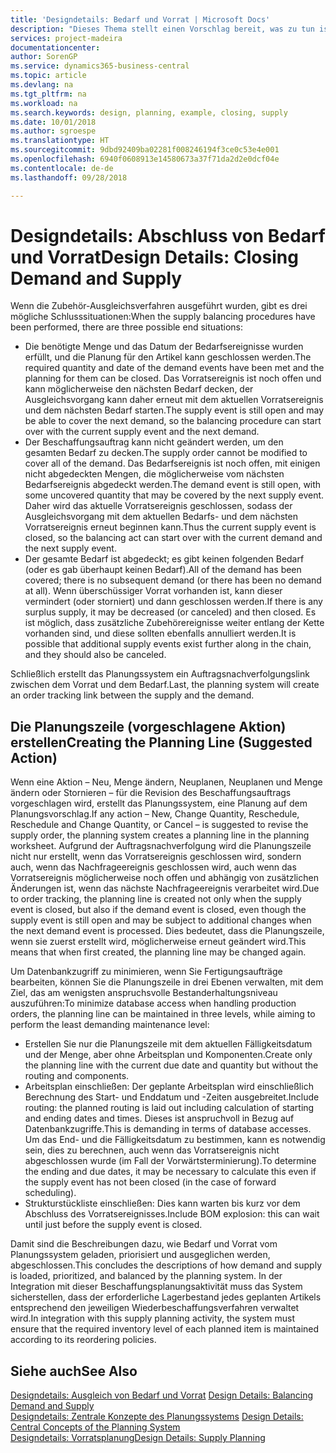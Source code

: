 ```yaml
---
title: 'Designdetails: Bedarf und Vorrat | Microsoft Docs'
description: "Dieses Thema stellt einen Vorschlag bereit, was zu tun ist, nachdem Sie das Zubehör-Ausgleichsverfahren ausgeführt haben."
services: project-madeira
documentationcenter: 
author: SorenGP
ms.service: dynamics365-business-central
ms.topic: article
ms.devlang: na
ms.tgt_pltfrm: na
ms.workload: na
ms.search.keywords: design, planning, example, closing, supply
ms.date: 10/01/2018
ms.author: sgroespe
ms.translationtype: HT
ms.sourcegitcommit: 9dbd92409ba02281f008246194f3ce0c53e4e001
ms.openlocfilehash: 6940f0608913e14580673a37f71da2d2e0dcf04e
ms.contentlocale: de-de
ms.lasthandoff: 09/28/2018

---
```

# <a name="design-details-closing-demand-and-supply"></a><span data-ttu-id="f57b7-103">Designdetails: Abschluss von Bedarf und Vorrat</span><span class="sxs-lookup"><span data-stu-id="f57b7-103">Design Details: Closing Demand and Supply</span></span>
<span data-ttu-id="f57b7-104">Wenn die Zubehör-Ausgleichsverfahren ausgeführt wurden, gibt es drei mögliche Schlusssituationen:</span><span class="sxs-lookup"><span data-stu-id="f57b7-104">When the supply balancing procedures have been performed, there are three possible end situations:</span></span>  
  
* <span data-ttu-id="f57b7-105">Die benötigte Menge und das Datum der Bedarfsereignisse wurden erfüllt, und die Planung für den Artikel kann geschlossen werden.</span><span class="sxs-lookup"><span data-stu-id="f57b7-105">The required quantity and date of the demand events have been met and the planning for them can be closed.</span></span> <span data-ttu-id="f57b7-106">Das Vorratsereignis ist noch offen und kann möglicherweise den nächsten Bedarf decken, der Ausgleichsvorgang kann daher erneut mit dem aktuellen Vorratsereignis und dem nächsten Bedarf starten.</span><span class="sxs-lookup"><span data-stu-id="f57b7-106">The supply event is still open and may be able to cover the next demand, so the balancing procedure can start over with the current supply event and the next demand.</span></span>  
* <span data-ttu-id="f57b7-107">Der Beschaffungsauftrag kann nicht geändert werden, um den gesamten Bedarf zu decken.</span><span class="sxs-lookup"><span data-stu-id="f57b7-107">The supply order cannot be modified to cover all of the demand.</span></span> <span data-ttu-id="f57b7-108">Das Bedarfsereignis ist noch offen, mit einigen nicht abgedeckten Mengen, die möglicherweise vom nächsten Bedarfsereignis abgedeckt werden.</span><span class="sxs-lookup"><span data-stu-id="f57b7-108">The demand event is still open, with some uncovered quantity that may be covered by the next supply event.</span></span> <span data-ttu-id="f57b7-109">Daher wird das aktuelle Vorratsereignis geschlossen, sodass der Ausgleichsvorgang mit dem aktuellen Bedarfs- und dem nächsten Vorratsereignis erneut beginnen kann.</span><span class="sxs-lookup"><span data-stu-id="f57b7-109">Thus the current supply event is closed, so the balancing act can start over with the current demand and the next supply event.</span></span>  
* <span data-ttu-id="f57b7-110">Der gesamte Bedarf ist abgedeckt; es gibt keinen folgenden Bedarf (oder es gab überhaupt keinen Bedarf).</span><span class="sxs-lookup"><span data-stu-id="f57b7-110">All of the demand has been covered; there is no subsequent demand (or there has been no demand at all).</span></span> <span data-ttu-id="f57b7-111">Wenn überschüssiger Vorrat vorhanden ist, kann dieser vermindert (oder storniert) und dann geschlossen werden.</span><span class="sxs-lookup"><span data-stu-id="f57b7-111">If there is any surplus supply, it may be decreased (or canceled) and then closed.</span></span> <span data-ttu-id="f57b7-112">Es ist möglich, dass zusätzliche Zubehörereignisse weiter entlang der Kette vorhanden sind, und diese sollten ebenfalls annulliert werden.</span><span class="sxs-lookup"><span data-stu-id="f57b7-112">It is possible that additional supply events exist further along in the chain, and they should also be canceled.</span></span>  
  
<span data-ttu-id="f57b7-113">Schließlich erstellt das Planungssystem ein Auftragsnachverfolgungslink zwischen dem Vorrat und dem Bedarf.</span><span class="sxs-lookup"><span data-stu-id="f57b7-113">Last, the planning system will create an order tracking link between the supply and the demand.</span></span>  
  
## <a name="creating-the-planning-line-suggested-action"></a><span data-ttu-id="f57b7-114">Die Planungszeile (vorgeschlagene Aktion) erstellen</span><span class="sxs-lookup"><span data-stu-id="f57b7-114">Creating the Planning Line (Suggested Action)</span></span>  
<span data-ttu-id="f57b7-115">Wenn eine Aktion – Neu, Menge ändern, Neuplanen, Neuplanen und Menge ändern oder Stornieren – für die Revision des Beschaffungsauftrags vorgeschlagen wird, erstellt das Planungssystem, eine Planung auf dem Planungsvorschlag.</span><span class="sxs-lookup"><span data-stu-id="f57b7-115">If any action – New, Change Quantity, Reschedule, Reschedule and Change Quantity, or Cancel – is suggested to revise the supply order, the planning system creates a planning line in the planning worksheet.</span></span> <span data-ttu-id="f57b7-116">Aufgrund der Auftragsnachverfolgung wird die Planungszeile nicht nur erstellt, wenn das Vorratsereignis geschlossen wird, sondern auch, wenn das Nachfrageereignis geschlossen wird, auch wenn das Vorratsereignis möglicherweise noch offen und abhängig von zusätzlichen Änderungen ist, wenn das nächste Nachfrageereignis verarbeitet wird.</span><span class="sxs-lookup"><span data-stu-id="f57b7-116">Due to order tracking, the planning line is created not only when the supply event is closed, but also if the demand event is closed, even though the supply event is still open and may be subject to additional changes when the next demand event is processed.</span></span> <span data-ttu-id="f57b7-117">Dies bedeutet, dass die Planungszeile, wenn sie zuerst erstellt wird, möglicherweise erneut geändert wird.</span><span class="sxs-lookup"><span data-stu-id="f57b7-117">This means that when first created, the planning line may be changed again.</span></span>  
  
<span data-ttu-id="f57b7-118">Um Datenbankzugriff zu minimieren, wenn Sie Fertigungsaufträge bearbeiten, können Sie die Planungszeile in drei Ebenen verwalten, mit dem Ziel, das am wenigsten anspruchsvolle Bestanderhaltungsniveau auszuführen:</span><span class="sxs-lookup"><span data-stu-id="f57b7-118">To minimize database access when handling production orders, the planning line can be maintained in three levels, while aiming to perform the least demanding maintenance level:</span></span>  
  
* <span data-ttu-id="f57b7-119">Erstellen Sie nur die Planungszeile mit dem aktuellen Fälligkeitsdatum und der Menge, aber ohne Arbeitsplan und Komponenten.</span><span class="sxs-lookup"><span data-stu-id="f57b7-119">Create only the planning line with the current due date and quantity but without the routing and components.</span></span>  
* <span data-ttu-id="f57b7-120">Arbeitsplan einschließen: Der geplante Arbeitsplan wird einschließlich Berechnung des Start- und Enddatum und -Zeiten ausgebreitet.</span><span class="sxs-lookup"><span data-stu-id="f57b7-120">Include routing: the planned routing is laid out including calculation of starting and ending dates and times.</span></span> <span data-ttu-id="f57b7-121">Dieses ist anspruchvoll in Bezug auf Datenbankzugriffe.</span><span class="sxs-lookup"><span data-stu-id="f57b7-121">This is demanding in terms of database accesses.</span></span> <span data-ttu-id="f57b7-122">Um das End- und die Fälligkeitsdatum zu bestimmen, kann es notwendig sein, dies zu berechnen, auch wenn das Vorratsereignis nicht abgeschlossen wurde (im Fall der Vorwärtsterminierung).</span><span class="sxs-lookup"><span data-stu-id="f57b7-122">To determine the ending and due dates, it may be necessary to calculate this even if the supply event has not been closed (in the case of forward scheduling).</span></span>  
* <span data-ttu-id="f57b7-123">Strukturstückliste einschließen: Dies kann warten bis kurz vor dem Abschluss des Vorratsereignisses.</span><span class="sxs-lookup"><span data-stu-id="f57b7-123">Include BOM explosion: this can wait until just before the supply event is closed.</span></span>  
  
<span data-ttu-id="f57b7-124">Damit sind die Beschreibungen dazu, wie Bedarf und Vorrat vom Planungssystem geladen, priorisiert und ausgeglichen werden, abgeschlossen.</span><span class="sxs-lookup"><span data-stu-id="f57b7-124">This concludes the descriptions of how demand and supply is loaded, prioritized, and balanced by the planning system.</span></span> <span data-ttu-id="f57b7-125">In der Integration mit dieser Beschaffungsplanungsaktivität muss das System sicherstellen, dass der erforderliche Lagerbestand jedes geplanten Artikels entsprechend den jeweiligen Wiederbeschaffungsverfahren verwaltet wird.</span><span class="sxs-lookup"><span data-stu-id="f57b7-125">In integration with this supply planning activity, the system must ensure that the required inventory level of each planned item is maintained according to its reordering policies.</span></span>  
  
## <a name="see-also"></a><span data-ttu-id="f57b7-126">Siehe auch</span><span class="sxs-lookup"><span data-stu-id="f57b7-126">See Also</span></span>  
<span data-ttu-id="f57b7-127">[Designdetails: Ausgleich von Bedarf und Vorrat](design-details-balancing-demand-and-supply.md) </span><span class="sxs-lookup"><span data-stu-id="f57b7-127">[Design Details: Balancing Demand and Supply](design-details-balancing-demand-and-supply.md) </span></span>  
<span data-ttu-id="f57b7-128">[Designdetails: Zentrale Konzepte des Planungssystems](design-details-central-concepts-of-the-planning-system.md) </span><span class="sxs-lookup"><span data-stu-id="f57b7-128">[Design Details: Central Concepts of the Planning System](design-details-central-concepts-of-the-planning-system.md) </span></span>  
[<span data-ttu-id="f57b7-129">Designdetails: Vorratsplanung</span><span class="sxs-lookup"><span data-stu-id="f57b7-129">Design Details: Supply Planning</span></span>](design-details-supply-planning.md)
